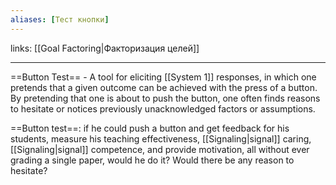 ```yaml
---
aliases: [Тест кнопки]
---
```

links: [[Goal Factoring|Факторизация целей]]

---

==Button Test== - A tool for eliciting [[System 1]] responses, in which one pretends that a given outcome can be achieved with the press of a button. By pretending that one is about to push the button, one often finds reasons to hesitate or notices previously unacknowledged factors or assumptions.

==Button test==: if he could push a button and get feedback for his students, measure his teaching effectiveness, [[Signaling|signal]] caring, [[Signaling|signal]] competence, and provide motivation, all without ever grading a single paper, would he do it? Would there be any reason to hesitate?